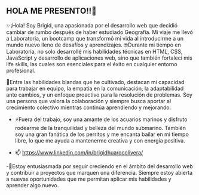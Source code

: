 ## HOLA ME PRESENTO!!👋


✨¡Hola! Soy Brigid, una apasionada por el desarrollo web que decidió cambiar de rumbo después de haber estudiado Geografía. Mi viaje me llevó a Laboratoria, un bootcamp que transformó mi vida al introducirme a un mundo nuevo lleno de desafíos y aprendizajes. 🤓​Durante mi tiempo en Laboratoria, no solo desarrollé mis habilidades técnicas en HTML, CSS, JavaScript y desarrollo de aplicaciones web, sino que también fortalecí mis life skills, las cuales son esenciales para el éxito en cualquier entorno profesional.

💪​Entre las habilidades blandas que he cultivado, destacan mi capacidad para trabajar en equipo, la empatía en la comunicación, la adaptabilidad ante cambios, y un enfoque proactivo para la resolución de problemas. Soy una persona que valora la colaboración y siempre busca aportar al crecimiento colectivo mientras continúa aprendiendo y mejorando.

- ⚡Fuera del trabajo, soy una amante de los acuarios marinos y disfruto rodearme de la tranquilidad y belleza del mundo submarino. También soy una gran fanática de los perritos y me encanta bailar en mi tiempo libre, lo que me ayuda a mantenerme creativa y con energía positiva.
  
- 📫 https://www.linkedin.com/in/brigidhuarocolivera/

-🌱Estoy entusiasmada por seguir creciendo en el ámbito del desarrollo web y contribuir a proyectos que marquen una diferencia. Siempre estoy abierta a nuevas oportunidades que me permitan aplicar mis habilidades y aprender algo nuevo.

